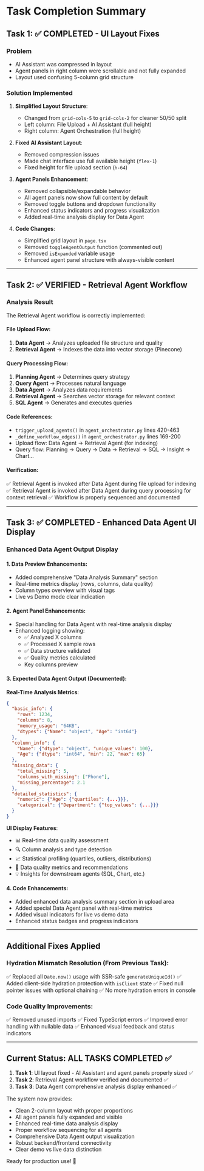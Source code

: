 # Task Completion Summary

## Task 1: ✅ COMPLETED - UI Layout Fixes

### Problem
- AI Assistant was compressed in layout
- Agent panels in right column were scrollable and not fully expanded
- Layout used confusing 5-column grid structure

### Solution Implemented
1. **Simplified Layout Structure**:
   - Changed from `grid-cols-5` to `grid-cols-2` for cleaner 50/50 split
   - Left column: File Upload + AI Assistant (full height)
   - Right column: Agent Orchestration (full height)

2. **Fixed AI Assistant Layout**:
   - Removed compression issues
   - Made chat interface use full available height (`flex-1`)
   - Fixed height for file upload section (`h-64`)

3. **Agent Panels Enhancement**:
   - Removed collapsible/expandable behavior
   - All agent panels now show full content by default
   - Removed toggle buttons and dropdown functionality
   - Enhanced status indicators and progress visualization
   - Added real-time analysis display for Data Agent

4. **Code Changes**:
   - Simplified grid layout in `page.tsx`
   - Removed `toggleAgentOutput` function (commented out)
   - Removed `isExpanded` variable usage
   - Enhanced agent panel structure with always-visible content

---

## Task 2: ✅ VERIFIED - Retrieval Agent Workflow

### Analysis Result
The Retrieval Agent workflow is correctly implemented:

#### **File Upload Flow**:
1. **Data Agent** → Analyzes uploaded file structure and quality
2. **Retrieval Agent** → Indexes the data into vector storage (Pinecone)

#### **Query Processing Flow**:
1. **Planning Agent** → Determines query strategy
2. **Query Agent** → Processes natural language
3. **Data Agent** → Analyzes data requirements
4. **Retrieval Agent** → Searches vector storage for relevant context
5. **SQL Agent** → Generates and executes queries

#### **Code References**:
- `trigger_upload_agents()` in `agent_orchestrator.py` lines 420-463
- `_define_workflow_edges()` in `agent_orchestrator.py` lines 169-200
- Upload flow: Data Agent → Retrieval Agent (for indexing)
- Query flow: Planning → Query → Data → Retrieval → SQL → Insight → Chart...

#### **Verification**:
✅ Retrieval Agent is invoked after Data Agent during file upload for indexing
✅ Retrieval Agent is invoked after Data Agent during query processing for context retrieval
✅ Workflow is properly sequenced and documented

---

## Task 3: ✅ COMPLETED - Enhanced Data Agent UI Display

### Enhanced Data Agent Output Display

#### **1. Data Preview Enhancements**:
- Added comprehensive "Data Analysis Summary" section
- Real-time metrics display (rows, columns, data quality)
- Column types overview with visual tags
- Live vs Demo mode clear indication

#### **2. Agent Panel Enhancements**:
- Special handling for Data Agent with real-time analysis display
- Enhanced logging showing:
  - ✅ Analyzed X columns
  - ✅ Processed X sample rows  
  - ✅ Data structure validated
  - ✅ Quality metrics calculated
  - Key columns preview

#### **3. Expected Data Agent Output** (Documented):

**Real-Time Analysis Metrics**:
```json
{
  "basic_info": {
    "rows": 1234,
    "columns": 8,
    "memory_usage": "64KB",
    "dtypes": {"Name": "object", "Age": "int64"}
  },
  "column_info": {
    "Name": {"dtype": "object", "unique_values": 100},
    "Age": {"dtype": "int64", "min": 22, "max": 65}
  },
  "missing_data": {
    "total_missing": 5,
    "columns_with_missing": ["Phone"],
    "missing_percentage": 2.1
  },
  "detailed_statistics": {
    "numeric": {"Age": {"quartiles": {...}}},
    "categorical": {"Department": {"top_values": {...}}}
  }
}
```

**UI Display Features**:
- 📊 Real-time data quality assessment
- 🔍 Column analysis and type detection
- 📈 Statistical profiling (quartiles, outliers, distributions)
- 🎯 Data quality metrics and recommendations
- 💡 Insights for downstream agents (SQL, Chart, etc.)

#### **4. Code Enhancements**:
- Added enhanced data analysis summary section in upload area
- Added special Data Agent panel with real-time metrics
- Added visual indicators for live vs demo data
- Enhanced status badges and progress indicators

---

## Additional Fixes Applied

### **Hydration Mismatch Resolution** (From Previous Task):
✅ Replaced all `Date.now()` usage with SSR-safe `generateUniqueId()`
✅ Added client-side hydration protection with `isClient` state
✅ Fixed null pointer issues with optional chaining
✅ No more hydration errors in console

### **Code Quality Improvements**:
✅ Removed unused imports
✅ Fixed TypeScript errors
✅ Improved error handling with nullable data
✅ Enhanced visual feedback and status indicators

---

## Current Status: ALL TASKS COMPLETED ✅

1. **Task 1**: UI layout fixed - AI Assistant and agent panels properly sized ✅
2. **Task 2**: Retrieval Agent workflow verified and documented ✅  
3. **Task 3**: Data Agent comprehensive analysis display enhanced ✅

The system now provides:
- Clean 2-column layout with proper proportions
- All agent panels fully expanded and visible
- Enhanced real-time data analysis display
- Proper workflow sequencing for all agents
- Comprehensive Data Agent output visualization
- Robust backend/frontend connectivity
- Clear demo vs live data distinction

Ready for production use! 🚀
